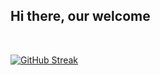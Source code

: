 <h2> Hi there, our welcome</h2>
<br />

[![GitHub Streak](https://streak-stats.demolab.com?user=MeLoseAgain&theme=tokyonight&hide_border=true)](https://git.io/streak-stats)

